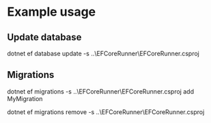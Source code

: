 ﻿# Example usage

## Update database
dotnet ef database update -s ..\EFCoreRunner\EFCoreRunner.csproj

## Migrations
dotnet ef migrations -s ..\EFCoreRunner\EFCoreRunner.csproj add MyMigration

dotnet ef migrations remove -s ..\EFCoreRunner\EFCoreRunner.csproj